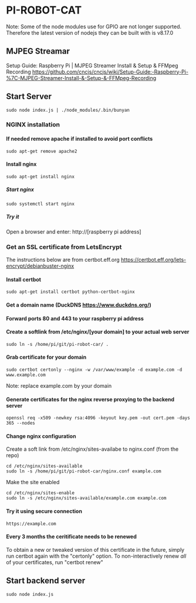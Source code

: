 # PI-ROBOT-CAT

Note: Some of the node modules use for GPIO are not longer supported. Therefore the latest version of nodejs they can be built with is v8.17.0

## MJPEG Streamar

Setup Guide: Raspberry Pi | MJPEG Streamer Install & Setup & FFMpeg Recording <https://github.com/cncjs/cncjs/wiki/Setup-Guide:-Raspberry-Pi-%7C-MJPEG-Streamer-Install-&-Setup-&-FFMpeg-Recording>

## Start Server

    sudo node index.js | ./node_modules/.bin/bunyan

### NGINX installation

#### If needed remove apache if installed to avoid port conflicts

    sudo apt-get remove apache2

#### Install nginx

    sudo apt-get install nginx

##### Start nginx

    sudo systemctl start nginx

##### Try it

Open a browser and enter:
    http://[raspberry pi address]

### Get an SSL certificate from LetsEncrypt

The instructions below are from certbot.eff.org <https://certbot.eff.org/lets-encrypt/debianbuster-nginx>

#### Install certbot

    sudo apt-get install certbot python-certbot-nginx

#### Get a domain name (DuckDNS <https://www.duckdns.org/>)

#### Forward ports 80 and 443 to your raspberry pi address

#### Create a softlink from /etc/nginx/[your domain] to your actual web server

    sudo ln -s /home/pi/git/pi-robot-car/ .

#### Grab certificate for your domain

    sudo certbot certonly --nginx -w /var/www/example -d example.com -d www.example.com

Note: replace example.com by your domain

#### Generate certificates for the nginx reverse proxying to the backend server

    openssl req -x509 -newkey rsa:4096 -keyout key.pem -out cert.pem -days 365 --nodes

#### Change nginx configuration

Create a soft link from /etc/nginx/sites-availabe to nginx.conf (from the repo)

    cd /etc/nginx/sites-available
    sudo ln -s /home/pi/git/pi-robot-car/nginx.conf example.com

Make the site enabled

    cd /etc/nginx/sites-enable
    sudo ln -s /etc/nginx/sites-available/example.com example.com

#### Try it using secure connection

    https://example.com

#### Every 3 months the ceritificate needs to be renewed

To obtain a new or tweaked version of this certificate in the future, simply run certbot again with the "certonly" option. To non-interactively renew *all* of your certificates, run "certbot renew"

## Start backend server

    sudo node index.js
